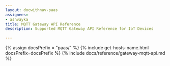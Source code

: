 ```yaml
---
layout: docwithnav-paas
assignees:
- ashvayka
title: MQTT Gateway API Reference
description: Supported MQTT Gateway API Reference for IoT Devices

---
```


{% assign docsPrefix = "paas/" %}
{% include get-hosts-name.html docsPrefix=docsPrefix %}
{% include docs/reference/gateway-mqtt-api.md %}
